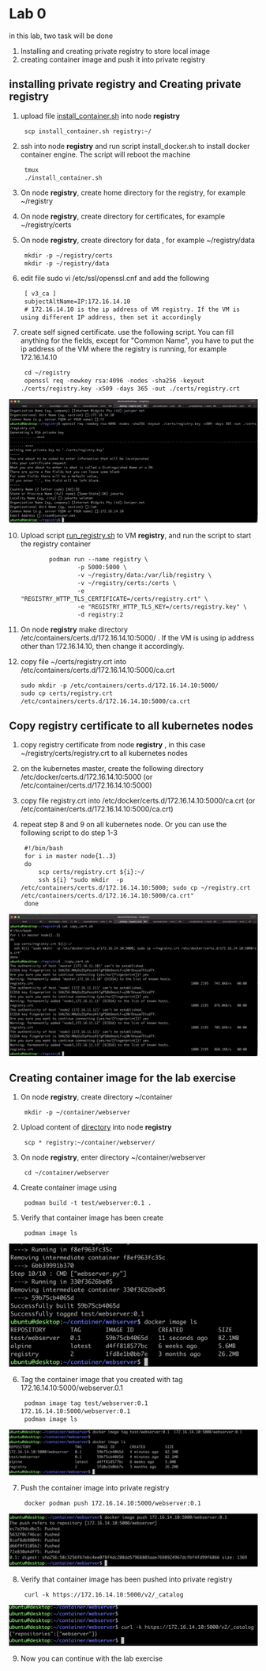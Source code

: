 # Lab 0
in this lab, two task will be done
1. Installing and creating private registry to store local image
2. creating container image and push it into private registry


## installing private registry  and Creating private registry

1. upload file [install_container.sh](install_container.sh) into node **registry**

        scp install_container.sh registry:~/

2. ssh into node **registry** and run script install_docker.sh to install docker container engine. The script will reboot the machine

        tmux
        ./install_container.sh

3. On node **registry**, create home directory for the registry, for example ~/registry
4. On node **registry**, create directory for certificates, for example ~/registry/certs
5. On node **registry**, create directory for data , for example ~/registry/data

        mkdir -p ~/registry/certs
        mkdir -p ~/registry/data

8. edit file sudo vi /etc/ssl/openssl.cnf and add the following 

        [ v3_ca ]
        subjectAltName=IP:172.16.14.10
        # 172.16.14.10 is the ip address of VM registry. If the VM is using different IP address, then set it accordingly

9. create self signed certificate. use the following script. You can fill anything for the fields, except for "Common Name", you have to put the ip address of the VM where the registry is running, for example 172.16.14.10

        cd ~/registry
        openssl req -newkey rsa:4096 -nodes -sha256 -keyout ./certs/registry.key -x509 -days 365 -out ./certs/registry.crt

![create_cert](create_cert.png)


10. Upload script [run_registry.sh](./run_registry.sh) to VM **registry**, and run the script to start the registry container

                podman run --name registry \
                        -p 5000:5000 \
                        -v ~/registry/data:/var/lib/registry \
                        -v ~/registry/certs:/certs \
                        -e "REGISTRY_HTTP_TLS_CERTIFICATE=/certs/registry.crt" \
                        -e "REGISTRY_HTTP_TLS_KEY=/certs/registry.key" \
                        -d registry:2


11. On node **registry** make directory /etc/containers/certs.d/172.16.14.10:5000/ . If the VM is using ip address other than 172.16.14.10, then change it accordingly.

12. copy file ~/certs/registry.crt into /etc/containers/certs.d/172.16.14.10:5000/ca.crt

        sudo mkdir -p /etc/containers/certs.d/172.16.14.10:5000/
        sudo cp certs/registry.crt /etc/containers/certs.d/172.16.14.10:5000/ca.crt

## Copy registry certificate to all kubernetes nodes
1. copy registry certificate from node **registry** , in this case ~/registry/certs/registry.crt to all kubernetes nodes
2. on the kubernetes master, create the following directory /etc/docker/certs.d/172.16.14.10:5000 (or /etc/container/certs.d/172.16.14.10:5000)
3. copy file registry.crt into  /etc/docker/certs.d/172.16.14.10:5000/ca.crt (or /etc/container/certs.d/172.16.14.10:5000/ca.crt)
4. repeat step 8 and 9 on all kubernetes node. Or you can use the following script to do step 1-3

        #!/bin/bash
        for i in master node{1..3}
        do
            scp certs/registry.crt ${i}:~/
            ssh ${i} "sudo mkdir  -p /etc/containers/certs.d/172.16.14.10:5000; sudo cp ~/registry.crt /etc/containers/certs.d/172.16.14.10:5000/ca.crt"
        done

 ![copy_cet](copy_cert.png)


## Creating container image for the lab exercise
1. On node **registry**, create directory ~/container

        mkdir -p ~/container/webserver

2. Upload content of [directory](container/webserver) into node **registry**

        scp * registry:~/container/webserver/

3. On node **registry**, enter directory ~/container/webserver
        
        cd ~/container/webserver

4. Create container image using 

        podman build -t test/webserver:0.1 .

5. Verify that container image has been create

        podman image ls
 ![container_image](container_image.png)

6. Tag the container image that you created with tag 172.16.14.10:5000/webserver.0.1

        podman image tag test/webserver:0.1 172.16.14.10:5000/webserver:0.1
        podman image ls
 ![container_tag](container_tag.png)

7. Push the container image into private registry

        docker podman push 172.16.14.10:5000/webserver:0.1
        
 ![container_push](container_push.png)

8. Verify that container image has been pushed into private registry

        curl -k https://172.16.14.10:5000/v2/_catalog

  ![check_registry](check_registry.png)

9. Now you can continue with the lab exercise